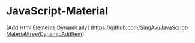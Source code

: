 # JavaScript-Material

[Add Html Elements Dynamically] (https://github.com/SingAvi/JavaScript-Material/tree/DynamicAddItem)
